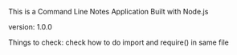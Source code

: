 This is a Command Line Notes Application Built with Node.js

version: 1.0.0

Things to check: 
check how to do import and require() in same file